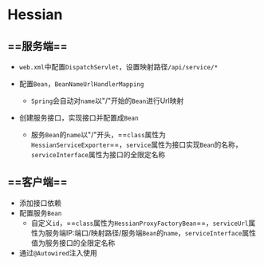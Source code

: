 # Hessian

## ==服务端==

* `web.xml`中配置`DispatchServlet`，设置映射路径`/api/service/*`
* 配置`Bean`，`BeanNameUrlHandlerMapping`
  * `Spring`会自动对`name`以"/"开始的`Bean`进行Url映射

* 创建服务接口，实现接口并配置成`Bean`
  * 服务`Bean`的`name`以"/"开头，==`class`属性为`HessianServiceExporter`==，`service`属性为接口实现`Bean`的名称，`serviceInterface`属性为接口的全限定名称

## ==客户端==

* 添加接口依赖
* 配置服务`Bean`
  * 自定义`id`，==`class`属性为`HessianProxyFactoryBean`==，`serviceUrl`属性为服务端IP:端口/映射路径/服务端`Bean`的`name`，`serviceInterface`属性值为服务接口的全限定名称
* 通过`@Autowired`注入使用